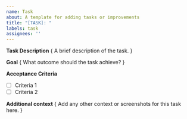 ```yaml
---
name: Task
about: A template for adding tasks or improvements
title: "[TASK]: "
labels: task
assignees: ''
---
```


**Task Description**
{ A brief description of the task. }

**Goal**
{ What outcome should the task achieve? }

**Acceptance Criteria**
- [ ] Criteria 1
- [ ] Criteria 2

**Additional context**
{ Add any other context or screenshots for this task here. }
